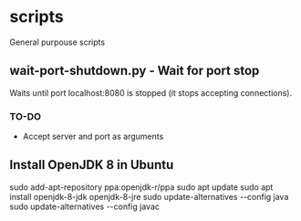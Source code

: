 # scripts
General purpouse scripts

## wait-port-shutdown.py - Wait for port stop
Waits until port localhost:8080 is stopped (it stops accepting connections).

### TO-DO
* Accept server and port as arguments

## Install OpenJDK 8 in Ubuntu
sudo add-apt-repository ppa:openjdk-r/ppa
sudo apt update
sudo apt install openjdk-8-jdk openjdk-8-jre
sudo update-alternatives --config java
sudo update-alternatives --config javac
